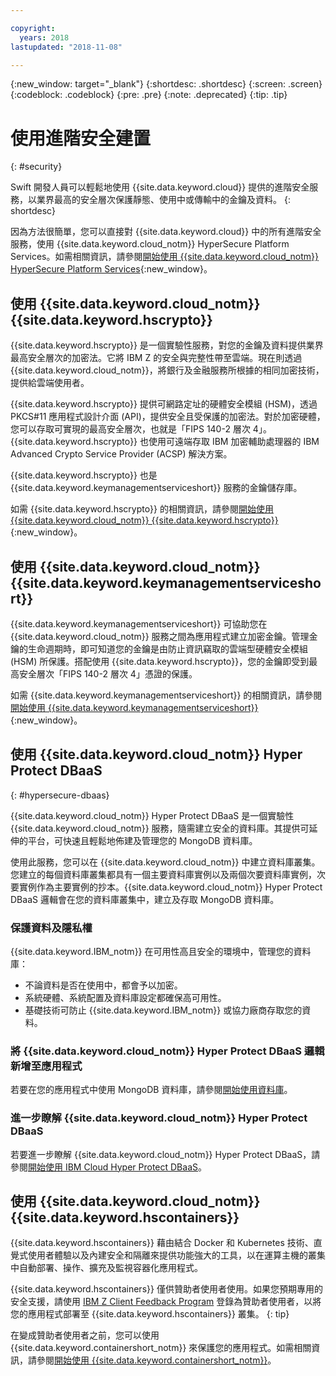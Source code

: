 ```yaml
---

copyright:
  years: 2018
lastupdated: "2018-11-08"

---
```

{:new_window: target="_blank"}
{:shortdesc: .shortdesc}
{:screen: .screen}
{:codeblock: .codeblock}
{:pre: .pre}
{:note: .deprecated}
{:tip: .tip} 

# 使用進階安全建置
{: #security}

Swift 開發人員可以輕鬆地使用 {{site.data.keyword.cloud}} 提供的進階安全服務，以業界最高的安全層次保護靜態、使用中或傳輸中的金鑰及資料。
{: shortdesc}

因為方法很簡單，您可以直接對 {{site.data.keyword.cloud}} 中的所有進階安全服務，使用 {{site.data.keyword.cloud_notm}} HyperSecure Platform Services。如需相關資訊，請參閱[開始使用 {{site.data.keyword.cloud_notm}} HyperSecure Platform Services](/docs/services/hypersecure-platform/index.html){:new_window}。

## 使用 {{site.data.keyword.cloud_notm}} {{site.data.keyword.hscrypto}}

{{site.data.keyword.hscrypto}} 是一個實驗性服務，對您的金鑰及資料提供業界最高安全層次的加密法。它將 IBM Z 的安全與完整性帶至雲端。現在則透過 {{site.data.keyword.cloud_notm}}，將銀行及金融服務所根據的相同加密技術，提供給雲端使用者。

{{site.data.keyword.hscrypto}} 提供可網路定址的硬體安全模組 (HSM)，透過 PKCS#11 應用程式設計介面 (API)，提供安全且受保護的加密法。對於加密硬體，您可以存取可實現的最高安全層次，也就是「FIPS 140-2 層次 4」。{{site.data.keyword.hscrypto}} 也使用可遠端存取 IBM 加密輔助處理器的 IBM Advanced Crypto Service Provider (ACSP) 解決方案。

{{site.data.keyword.hscrypto}} 也是 {{site.data.keyword.keymanagementserviceshort}} 服務的金鑰儲存庫。

如需 {{site.data.keyword.hscrypto}} 的相關資訊，請參閱[開始使用 {{site.data.keyword.cloud_notm}} {{site.data.keyword.hscrypto}}](/docs/services/hs-crypto/index.html){:new_window}。

## 使用 {{site.data.keyword.cloud_notm}} {{site.data.keyword.keymanagementserviceshort}}

{{site.data.keyword.keymanagementserviceshort}} 可協助您在 {{site.data.keyword.cloud_notm}} 服務之間為應用程式建立加密金鑰。管理金鑰的生命週期時，即可知道您的金鑰是由防止資訊竊取的雲端型硬體安全模組 (HSM) 所保護。搭配使用 {{site.data.keyword.hscrypto}}，您的金鑰即受到最高安全層次「FIPS 140-2 層次 4」憑證的保護。

如需 {{site.data.keyword.keymanagementserviceshort}} 的相關資訊，請參閱[開始使用 {{site.data.keyword.keymanagementserviceshort}}](/docs/services/keymgmt/index.html){:new_window}。

## 使用 {{site.data.keyword.cloud_notm}} Hyper Protect DBaaS
{: #hypersecure-dbaas}

{{site.data.keyword.cloud_notm}} Hyper Protect DBaaS 是一個實驗性 {{site.data.keyword.cloud_notm}} 服務，隨需建立安全的資料庫。其提供可延伸的平台，可快速且輕鬆地佈建及管理您的 MongoDB 資料庫。

使用此服務，您可以在 {{site.data.keyword.cloud_notm}} 中建立資料庫叢集。您建立的每個資料庫叢集都具有一個主要資料庫實例以及兩個次要資料庫實例，次要實例作為主要實例的抄本。{{site.data.keyword.cloud_notm}} Hyper Protect DBaaS 邏輯會在您的資料庫叢集中，建立及存取 MongoDB 資料庫。

### 保護資料及隱私權

{{site.data.keyword.IBM_notm}} 在可用性高且安全的環境中，管理您的資料庫：
 * 不論資料是否在使用中，都會予以加密。
 * 系統硬體、系統配置及資料庫設定都確保高可用性。
 * 基礎技術可防止 {{site.data.keyword.IBM_notm}} 或協力廠商存取您的資料。

### 將 {{site.data.keyword.cloud_notm}} Hyper Protect DBaaS 邏輯新增至應用程式

若要在您的應用程式中使用 MongoDB 資料庫，請參閱[開始使用資料庫](../hypersecure_dbaas/database-cluster.html)。  

### 進一步瞭解 {{site.data.keyword.cloud_notm}} Hyper Protect DBaaS

若要進一步瞭解 {{site.data.keyword.cloud_notm}} Hyper Protect DBaaS，請參閱[開始使用 IBM Cloud Hyper Protect DBaaS](/docs/services/hyper-protect-dbaas/index.html)。

## 使用 {{site.data.keyword.cloud_notm}} {{site.data.keyword.hscontainers}}

{{site.data.keyword.hscontainers}} 藉由結合 Docker 和 Kubernetes 技術、直覺式使用者體驗以及內建安全和隔離來提供功能強大的工具，以在運算主機的叢集中自動部署、操作、擴充及監視容器化應用程式。


{{site.data.keyword.hscontainers}} 僅供贊助者使用者使用。如果您預期專用的安全支援，請使用 [IBM Z Client Feedback Program](https://www-01.ibm.com/marketing/iwm/iwmdocs/web/cc/earlyprograms/zcustomer.shtml) 登錄為贊助者使用者，以將您的應用程式部署至 {{site.data.keyword.hscontainers}} 叢集。
{: tip}

在變成贊助者使用者之前，您可以使用 {{site.data.keyword.containershort_notm}} 來保護您的應用程式。如需相關資訊，請參閱[開始使用 {{site.data.keyword.containershort_notm}}](/docs/containers/container_index.html#container_index)。
